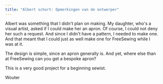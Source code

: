 ```yaml
---
title: "Albert schort: Opmerkingen van de ontwerper"
---
```


Albert was something that I didn't plan on making. My daughter, who's a visual artist, asked if I could make her an apron. Of course, I could not deny her such a request. And since I didn't have a pattern, I needed to make one. And that meant that I could just as well make one for FreeSewing while I was at it.

The design is simple, since an apron generally is. And yet, where else than at FreeSewing can you get a bespoke apron?

This is a very good project for a beginning sewist.

Wouter
